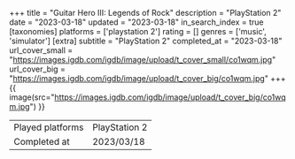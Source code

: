 +++
title = "Guitar Hero III: Legends of Rock"
description = "PlayStation 2"
date = "2023-03-18"
updated = "2023-03-18"
in_search_index = true
[taxonomies]
platforms = ['playstation 2']
rating = []
genres = ['music', 'simulator']
[extra]
subtitle = "PlayStation 2"
completed_at = "2023-03-18"
url_cover_small = "https://images.igdb.com/igdb/image/upload/t_cover_small/co1wqm.jpg"
url_cover_big = "https://images.igdb.com/igdb/image/upload/t_cover_big/co1wqm.jpg"
+++
{{ image(src="https://images.igdb.com/igdb/image/upload/t_cover_big/co1wqm.jpg") }}

|              |            |
| ------------ | ---------- |
| Played platforms    | PlayStation 2 |
| Completed at | 2023/03/18 |

